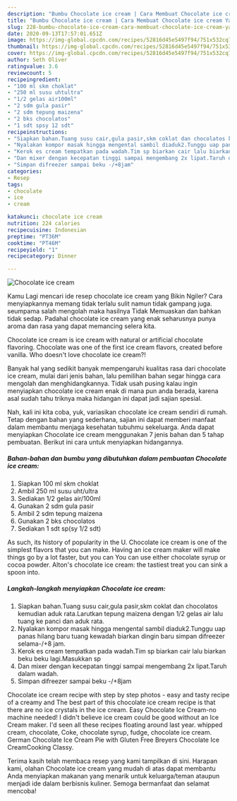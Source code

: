 ```yaml
---
description: "Bumbu Chocolate ice cream | Cara Membuat Chocolate ice cream Yang Lezat Sekali"
title: "Bumbu Chocolate ice cream | Cara Membuat Chocolate ice cream Yang Lezat Sekali"
slug: 228-bumbu-chocolate-ice-cream-cara-membuat-chocolate-ice-cream-yang-lezat-sekali
date: 2020-09-13T17:57:01.651Z
image: https://img-global.cpcdn.com/recipes/52816d45e5497f94/751x532cq70/chocolate-ice-cream-foto-resep-utama.jpg
thumbnail: https://img-global.cpcdn.com/recipes/52816d45e5497f94/751x532cq70/chocolate-ice-cream-foto-resep-utama.jpg
cover: https://img-global.cpcdn.com/recipes/52816d45e5497f94/751x532cq70/chocolate-ice-cream-foto-resep-utama.jpg
author: Seth Oliver
ratingvalue: 3.6
reviewcount: 5
recipeingredient:
- "100 ml skm choklat"
- "250 ml susu uhtultra"
- "1/2 gelas air100ml"
- "2 sdm gula pasir"
- "2 sdm tepung maizena"
- "2 bks chocolatos"
- "1 sdt spsy 12 sdt"
recipeinstructions:
- "Siapkan bahan.Tuang susu cair,gula pasir,skm coklat dan chocolatos kemudian aduk rata.Larutkan tepung maizena dengan 1/2 gelas air lalu tuang ke panci dan aduk rata."
- "Nyalakan kompor masak hingga mengental sambil diaduk2.Tunggu uap panas hilang baru tuang kewadah biarkan dingin baru simpan difreezer selama-/+8 jam."
- "Kerok es cream tempatkan pada wadah.Tim sp biarkan cair lalu biarkan beku beku lagi.Masukkan sp"
- "Dan mixer dengan kecepatan tinggi sampai mengembang 2x lipat.Taruh dalam wadah."
- "Simpan difreezer sampai beku -/+8jam"
categories:
- Resep
tags:
- chocolate
- ice
- cream

katakunci: chocolate ice cream 
nutrition: 224 calories
recipecuisine: Indonesian
preptime: "PT36M"
cooktime: "PT46M"
recipeyield: "1"
recipecategory: Dinner

---
```



![Chocolate ice cream](https://img-global.cpcdn.com/recipes/52816d45e5497f94/751x532cq70/chocolate-ice-cream-foto-resep-utama.jpg)

Kamu Lagi mencari ide resep chocolate ice cream yang Bikin Ngiler? Cara menyiapkannya memang tidak terlalu sulit namun tidak gampang juga. seumpama salah mengolah maka hasilnya Tidak Memuaskan dan bahkan tidak sedap. Padahal chocolate ice cream yang enak seharusnya punya aroma dan rasa yang dapat memancing selera kita.

Chocolate ice cream is ice cream with natural or artificial chocolate flavoring. Chocolate was one of the first ice cream flavors, created before vanilla. Who doesn&#39;t love chocolate ice cream?!

Banyak hal yang sedikit banyak mempengaruhi kualitas rasa dari chocolate ice cream, mulai dari jenis bahan, lalu pemilihan bahan segar hingga cara mengolah dan menghidangkannya. Tidak usah pusing kalau ingin menyiapkan chocolate ice cream enak di mana pun anda berada, karena asal sudah tahu triknya maka hidangan ini dapat jadi sajian spesial.


Nah, kali ini kita coba, yuk, variasikan chocolate ice cream sendiri di rumah. Tetap dengan bahan yang sederhana, sajian ini dapat memberi manfaat dalam membantu menjaga kesehatan tubuhmu sekeluarga. Anda dapat menyiapkan Chocolate ice cream menggunakan 7 jenis bahan dan 5 tahap pembuatan. Berikut ini cara untuk menyiapkan hidangannya.

<!--inarticleads1-->

##### Bahan-bahan dan bumbu yang dibutuhkan dalam pembuatan Chocolate ice cream:

1. Siapkan 100 ml skm choklat
1. Ambil 250 ml susu uht/ultra
1. Sediakan 1/2 gelas air/100ml
1. Gunakan 2 sdm gula pasir
1. Ambil 2 sdm tepung maizena
1. Gunakan 2 bks chocolatos
1. Sediakan 1 sdt sp(sy 1/2 sdt)


As such, its history of popularity in the U. Chocolate ice cream is one of the simplest flavors that you can make. Having an ice cream maker will make things go by a lot faster, but you can You can use either chocolate syrup or cocoa powder. Alton&#39;s chocolate ice cream: the tastiest treat you can sink a spoon into. 

<!--inarticleads2-->

##### Langkah-langkah menyiapkan Chocolate ice cream:

1. Siapkan bahan.Tuang susu cair,gula pasir,skm coklat dan chocolatos kemudian aduk rata.Larutkan tepung maizena dengan 1/2 gelas air lalu tuang ke panci dan aduk rata.
1. Nyalakan kompor masak hingga mengental sambil diaduk2.Tunggu uap panas hilang baru tuang kewadah biarkan dingin baru simpan difreezer selama-/+8 jam.
1. Kerok es cream tempatkan pada wadah.Tim sp biarkan cair lalu biarkan beku beku lagi.Masukkan sp
1. Dan mixer dengan kecepatan tinggi sampai mengembang 2x lipat.Taruh dalam wadah.
1. Simpan difreezer sampai beku -/+8jam


Chocolate ice cream recipe with step by step photos - easy and tasty recipe of a creamy and The best part of this chocolate ice cream recipe is that there are no ice crystals in the ice cream. Easy Chocolate Ice Cream-no machine needed! I didn&#39;t believe ice cream could be good without an Ice Cream maker. I&#39;d seen all these recipes floating around last year. whipped cream, chocolate, Coke, chocolate syrup, fudge, chocolate ice cream. German Chocolate Ice Cream Pie with Gluten Free Breyers Chocolate Ice CreamCooking Classy. 

Terima kasih telah membaca resep yang kami tampilkan di sini. Harapan kami, olahan Chocolate ice cream yang mudah di atas dapat membantu Anda menyiapkan makanan yang menarik untuk keluarga/teman ataupun menjadi ide dalam berbisnis kuliner. Semoga bermanfaat dan selamat mencoba!
